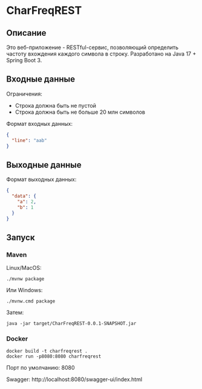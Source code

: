 # CharFreqREST
## Описание
Это веб-приложение - RESTful-сервис, позволяющий определить частоту вхождения каждого символа в строку.
Разработано на Java 17 + Spring Boot 3.
## Входные данные
Ограничения:
- Строка должна быть не пустой
- Строка должна быть не больше 20 млн символов

Формат входных данных:
```json
{
  "line": "aab"
}
```
## Выходные данные
Формат выходных данных:
```json
{
  "data": {
    "a": 2,
    "b": 1
  }
}
```
## Запуск
### Maven
Linux/MacOS:
```shell
./mvnw package
```
Или Windows:
```shell
./mvnw.cmd package
```
Затем:
```shell
java -jar target/CharFreqREST-0.0.1-SNAPSHOT.jar
```
### Docker
```shell
docker build -t charfreqrest .
docker run -p8080:8080 charfreqrest
```
Порт по умолчанию: 8080


Swagger: http://localhost:8080/swagger-ui/index.html
